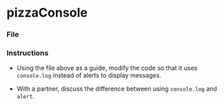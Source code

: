 # pizzaConsole

### File

### Instructions

* Using the file above as a guide, modify the code so that it uses `console.log` instead of alerts to display messages.

* With a partner, discuss the difference between using `console.log` and `alert`.
